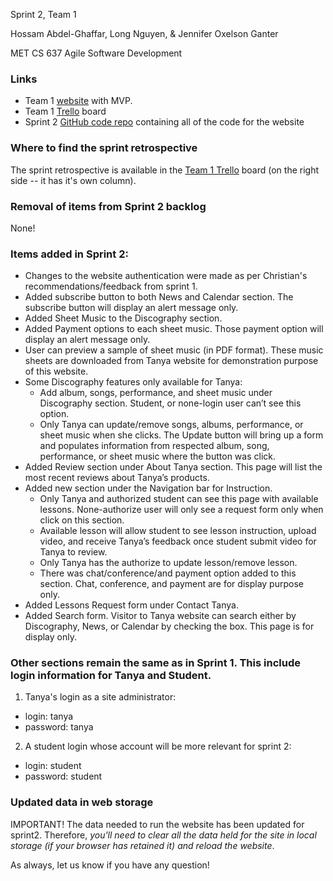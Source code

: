 Sprint 2, Team 1
 
Hossam Abdel-Ghaffar, Long Nguyen, & Jennifer Oxelson Ganter

MET CS 637 Agile Software Development

### Links
* Team 1 [website](http://www.cs634-hur-01.designaspractice.com/) with MVP.
* Team 1 [Trello](https://trello.com/b/CjFGS03b/cs634-group-1-team-1) board
* Sprint 2 [GitHub code repo](https://github.com/oxelson/CS634/tree/sprint2) containing all of the code for the website

### Where to find the sprint retrospective

The sprint retrospective is available in the [Team 1 Trello](https://trello.com/b/CjFGS03b/cs634-group-1-team-1) board (on the right side -- it has it's own column).

### Removal of items from Sprint 2 backlog

None!

### Items added in Sprint 2:

* Changes to the website authentication were made as per Christian's recommendations/feedback from sprint 1.
* Added subscribe button to both News and Calendar section. The subscribe button will display an alert message only. 
* Added Sheet Music to the Discography section. 
* Added Payment options to each sheet music. Those payment option will display an alert message only.
* User can preview a sample of sheet music (in PDF format). These music sheets are downloaded from Tanya website for demonstration purpose of this website.
* Some Discography features only available for Tanya:
  * Add album, songs, performance, and sheet music under Discography section. Student, or none-login user can’t see this option.
  * Only Tanya can update/remove songs, albums, performance, or sheet music when she clicks. The Update button will bring up a form and populates information from respected album, song, performance, or sheet music where the button was click. 
* Added Review section under About Tanya section. This page will list the most recent reviews about Tanya’s products. 
* Added new section under the Navigation bar for Instruction.
  * Only Tanya and authorized student can see this page with available lessons. None-authorize user will only see a request form only when click on this section.
  * Available lesson will allow student to see lesson instruction, upload video, and receive Tanya’s feedback once student submit video for Tanya to review.
  * Only Tanya has the authorize to update lesson/remove lesson.
  * There was chat/conference/and payment option added to this section. Chat, conference, and payment are for display purpose only.
* Added Lessons Request form under Contact Tanya.
* Added Search form. Visitor to Tanya website can search either by Discography, News, or Calendar by checking the box. This page is for display only.


### Other sections remain the same as in Sprint 1. This include login information for Tanya and Student.

1. Tanya's login as a site administrator:
  * login: tanya
  * password: tanya
  
2. A student login whose account will be more relevant for sprint 2:
  * login: student
  * password: student

### Updated data in web storage

IMPORTANT! The data needed to run the website has been updated for sprint2.  Therefore, _you'll need to clear all the data held for the site in local storage (if your browser has retained it) and reload the website_. 

As always, let us know if you have any question!

